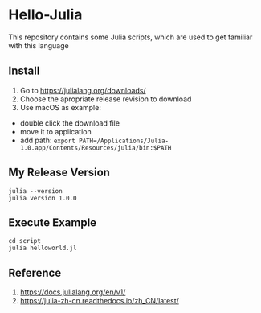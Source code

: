 # Hello-Julia
This repository contains some Julia scripts, which are used to get familiar with this language
## Install
1. Go to https://julialang.org/downloads/
2. Choose the apropriate release revision to download
3. Use macOS as example: 
 * double click the download file
 * move it to application
 * add path: ```export PATH=/Applications/Julia-1.0.app/Contents/Resources/julia/bin:$PATH```
 
## My Release Version
```
julia --version
julia version 1.0.0
```
## Execute Example
```
cd script
julia helloworld.jl
```
## Reference
1. https://docs.julialang.org/en/v1/
2. https://julia-zh-cn.readthedocs.io/zh_CN/latest/
